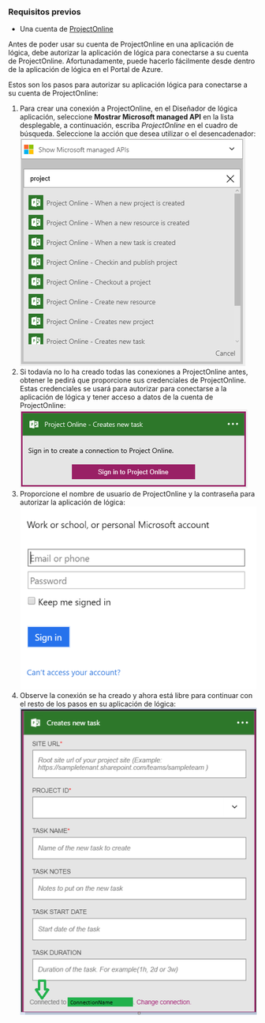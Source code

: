 ### <a name="prerequisites"></a>Requisitos previos
- Una cuenta de [ProjectOnline](https://products.office.com/Project/project-online-with-project-for-office-365) 

Antes de poder usar su cuenta de ProjectOnline en una aplicación de lógica, debe autorizar la aplicación de lógica para conectarse a su cuenta de ProjectOnline. Afortunadamente, puede hacerlo fácilmente desde dentro de la aplicación de lógica en el Portal de Azure. 

Estos son los pasos para autorizar su aplicación lógica para conectarse a su cuenta de ProjectOnline:

1. Para crear una conexión a ProjectOnline, en el Diseñador de lógica aplicación, seleccione **Mostrar Microsoft managed API** en la lista desplegable, a continuación, escriba *ProjectOnline* en el cuadro de búsqueda. Seleccione la acción que desea utilizar o el desencadenador:  
  ![Paso 1 de ProjectOnline](./media/connectors-create-api-projectonline/projectonline-1.png)
2. Si todavía no lo ha creado todas las conexiones a ProjectOnline antes, obtener le pedirá que proporcione sus credenciales de ProjectOnline. Estas credenciales se usará para autorizar para conectarse a la aplicación de lógica y tener acceso a datos de la cuenta de ProjectOnline:  
  ![Paso 2 de ProjectOnline](./media/connectors-create-api-projectonline/projectonline-2.png)
3. Proporcione el nombre de usuario de ProjectOnline y la contraseña para autorizar la aplicación de lógica:  
  ![Paso 3 de ProjectOnline](./media/connectors-create-api-projectonline/projectonline-3.png)   
4. Observe la conexión se ha creado y ahora está libre para continuar con el resto de los pasos en su aplicación de lógica:  
  ![Paso 4 de ProjectOnline](./media/connectors-create-api-projectonline/projectonline-4.png)   
